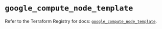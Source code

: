 # `google_compute_node_template`

Refer to the Terraform Registry for docs: [`google_compute_node_template`](https://registry.terraform.io/providers/hashicorp/google/5.21.0/docs/resources/compute_node_template).

